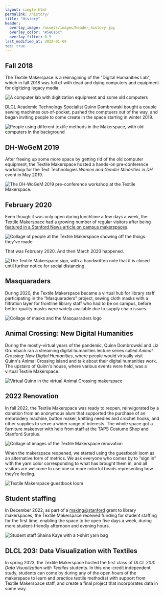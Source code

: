 ```yaml
---
layout: single.html
permalink: /history/
title: "History"
header:
  overlay_image: /assets/images/header_history.jpg
  overlay_color: "#5e616c"
  overlay_filter: 0.5
last_modified_at: 2022-01-09
toc: true
---
```


## Fall 2018

The Textile Makerspace is a reimagining of the "Digital Humanities Lab", which in fall 2018 was full of with dead and dying computers and equipment for digitizing legacy media. 

![A computer lab with digitization equipment and some old computers](/assets/images/about_computerlab.jpg)

DLCL Academic Technology Specialist Quinn Dombrowski bought a couple sewing machines out-of-pocket, pushed the comptuers out of the way, and began inviting people to come create in the space starting in winter 2019.

![People using different textile methods in the Makerspace, with old computers in the background](/assets/images/about_v1.jpg)

## DH-WoGeM 2019

After freeing up some more space by getting rid of the old computer equipment, the Textile Makerspace hosted a hands-on pre-conference workshop for the Text Technologies *Women and Gender Minorities in DH* event in May 2019.

![The DH-WoGeM 2019 pre-conference workshop at the Textile Makerspace.](/assets/images/about_dhwogem2019.jpg)

## February 2020

Even though it was only open during lunchtime a few days a week, the Textile Makerspace had a growing number of regular visitors after being [featured in a Stanford News article on campus makerspaces](https://news.stanford.edu/2019/12/09/makerspaces-at-stanford/). 

![Collage of people at the Textile Makerspace showing off the things they've made](/assets/images/about_feb2020.jpg)

That was February 2020. And then March 2020 happened.

![The Textile Makerspace sign, with a handwritten note that it is closed until further notice for social distancing.](/assets/images/about_socialdistancing.jpg)

## Masquaraders

During 2020, the Textile Makerspace became a virtual hub for library staff participating in the "Masquaraders" project, sewing cloth masks with a filtration layer for frontline library staff who had to be on campus, before better-quality masks were widely available due to supply chain issues.

![Collage of masks and the Masquaraders logo](/assets/images/about_masquaraders.jpg)

## Animal Crossing: New Digital Humanities

During the mostly-virtual years of the pandemic, Quinn Dombrowski and Liz Grumbach ran a streaming digital humanities lecture series called *Animal Crossing: New Digital Humanities*, where people would virtually visit Quinn's Animal Crossing island and talk about their digital humanities work. The upstairs of Quinn's house, where various events were held, was a virtual Textile Makerspace.

![Virtual Quinn in the virtual Animal Crossing makerspace](/assets/images/about_acnh.jpg)

## 2022 Renovation

In fall 2022, the Textile Makerspace was ready to reopen, reinvigorated by a donation from an anonymous alum that supported the purchase of an embroidery machine, button maker, knitting needles and crochet hooks, and other supplies to serve a wider range of interests. The whole space got a furniture makeover with help from staff at the TAPS Costume Shop and Stanford Surplus. 

![Collage of images of the Textile Makerspace renovation](/assets/images/about_renovation.jpg)

When the makerspace reopened, we started using the guestbook loom as an alternative form of metrics. We ask everyone who comes by to "sign in" with the yarn color corresponding to what has brought them in, and all visitors are welcome to use one or more colorful beads representing how they're feeling.

![Textile Makerspace guestbook loom](/assets/images/about_guestbookloom.jpg)


## Student staffing

In December 2022, as part of a [making@stanford](https://making.stanford.edu/) grant to library makerspaces, the Textile Makerspace received funding for student staffing for the first time, enabling the space to be open five days a week, during more student-friendly afternoon and evening hours.

![Student staff Shaina Kaye with a t-shirt yarn bag](/assets/images/about_shainabag.jpg)

## DLCL 203: Data Visualization with Textiles

In spring 2023, the Textile Makerspace hosted the first class of *DLCL 203: Data Visualization with Textiles* students. In this one-credit independent study, students can come by during any of the open hours of the makerspace to learn and practice textile method(s) with support from Textile Makerspace staff, and create a final project that incorporates data in some way.